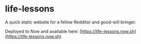 # life-lessons

A quick static website for a fellow Redditor and good-will bringer.

Deployed to Now and available here: [https://life-lessons.now.sh](https://life-lessons.now.sh)